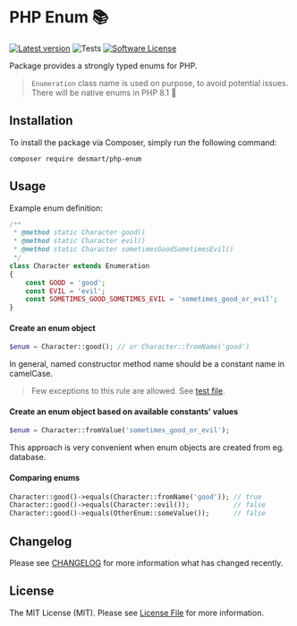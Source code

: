 # PHP Enum 📚

[![Latest version](https://img.shields.io/packagist/v/desmart/php-enum.svg?style=flat)](https://github.com/DeSmart/php-enum)
![Tests](https://github.com/desmart/php-enum/workflows/Run%20Tests/badge.svg)
[![Software License](https://img.shields.io/badge/license-MIT-brightgreen.svg)](https://github.com/DeSmart/php-enum/blob/master/LICENSE)

Package provides a strongly typed enums for PHP.

> `Enumeration` class name is used on purpose, to avoid potential issues. There will be native enums in PHP 8.1 🎉

## Installation
To install the package via Composer, simply run the following command:
```
composer require desmart/php-enum
```

## Usage
Example enum definition:
```php
/**
 * @method static Character good()
 * @method static Character evil()
 * @method static Character sometimesGoodSometimesEvil()
 */
class Character extends Enumeration
{
    const GOOD = 'good';
    const EVIL = 'evil';
    const SOMETIMES_GOOD_SOMETIMES_EVIL = 'sometimes_good_or_evil';
}
```

#### Create an enum object
```php
$enum = Character::good(); // or Character::fromName('good')
```
In general, named constructor method name should be a constant name in camelCase.

> Few exceptions to this rule are allowed. See [test file](https://github.com/DeSmart/php-enum/blob/master/tests/EnumerationTest.php).

#### Create an enum object based on available constants' values
```php
$enum = Character::fromValue('sometimes_good_or_evil');
```
This approach is very convenient when enum objects are created from eg. database.

#### Comparing enums
```php
Character::good()->equals(Character::fromName('good')); // true
Character::good()->equals(Character::evil());           // false
Character::good()->equals(OtherEnum::someValue());      // false
```

## Changelog

Please see [CHANGELOG](CHANGELOG.md) for more information what has changed recently.

## License

The MIT License (MIT). Please see [License File](LICENSE.md) for more information.